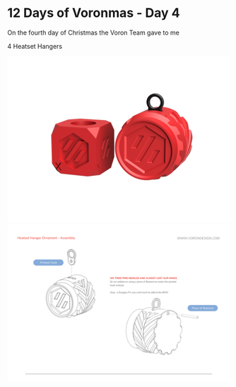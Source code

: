 # 12 Days of Voronmas - Day 4

On the fourth day of Christmas the Voron Team gave to me

4 Heatset Hangers

![Overview Image](Heatset_Hanger.png)
![Assembly Image](Heatset_Hanger_Assembly.png)

